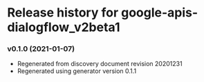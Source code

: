 # Release history for google-apis-dialogflow_v2beta1

### v0.1.0 (2021-01-07)

* Regenerated from discovery document revision 20201231
* Regenerated using generator version 0.1.1

